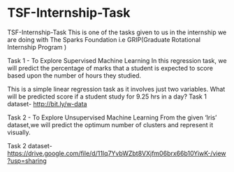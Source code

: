 # TSF-Internship-Task

TSF-Internship-Task This is one of the tasks given to us in the internship we are doing with The Sparks Foundation i.e GRIP(Graduate Rotational Internship Program ) 


Task 1 - To Explore Supervised Machine Learning In this regression task, we will predict the percentage of marks that a student is expected to score based upon the number of 
hours they studied.

This is a simple linear regression task as it involves just two variables. What will be predicted score if a student study for 9.25 hrs in a day? 
Task 1 dataset- http://bit.ly/w-data


Task 2 - To Explore Unsupervised Machine Learning From the given ‘Iris’ dataset,we will predict the optimum number of clusters and represent it visually.

Task 2 dataset- https://drive.google.com/file/d/11Iq7YvbWZbt8VXjfm06brx66b10YiwK-/view?usp=sharing

